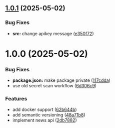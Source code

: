 ## [1.0.1](https://github.com/Khumozin/news-api/compare/v1.0.0...v1.0.1) (2025-05-02)


### Bug Fixes

* **src:** change apikey message ([e350f72](https://github.com/Khumozin/news-api/commit/e350f7237eb5b9bd94c9f0faa02678099cf9c0eb))

# 1.0.0 (2025-05-02)


### Bug Fixes

* **package.json:** make package private ([117cdda](https://github.com/Khumozin/news-api/commit/117cdda0daf2f8ba0538994a0a01b9bb257330e8))
* use old secret scan workflow ([6d306c9](https://github.com/Khumozin/news-api/commit/6d306c94766896977e3ab5ebe34d566203d707da))


### Features

* add docker support ([62b644b](https://github.com/Khumozin/news-api/commit/62b644b2b20b10eace775af0c3310c8f53a89654))
* add semantic versioning ([48a71b8](https://github.com/Khumozin/news-api/commit/48a71b858e4fdeba59d50e73e0537bb266eb6728))
* implement news api ([2db7882](https://github.com/Khumozin/news-api/commit/2db7882dc09c6566e25ff38429f8884dac0dc41b))
